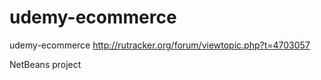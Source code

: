 udemy-ecommerce
===============

udemy-ecommerce
http://rutracker.org/forum/viewtopic.php?t=4703057

  
NetBeans project
